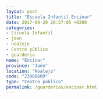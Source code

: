 ```yaml
---
layout: post
title: "Escuela Infantil Encinar"
date: 2017-09-20 20:57:05 +0200
categories:
- Escuela Infantil
- jaen
- noalejo
- Centro público
- guarderia
name: "Encinar"
province: "Jaén"
location: "Noalejo"
code: "23008609"
type: "Centro público"
permalink: /guarderias/encinar.html
---
```

